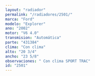 ```yaml
---
layout: "radiador"
permalink: "/radiadores/2501/"
marca: "Ford"
modelo: "Explorer"
ano: "2002"
motor: "V6 4.0"
transmision: "Automática"
parte: "431384"
clima: "Con clima"
alto: "20 3/4"
ancho: "23 5/8"
observaciones: " Con clima SPORT TRAC"
id: "2501"
---
```


